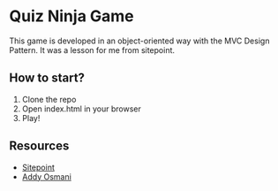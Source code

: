 Quiz Ninja Game
===============

This game is developed in an object-oriented way with the MVC Design Pattern. It was a lesson for me from sitepoint.

## How to start?

1. Clone the repo
2. Open index.html in your browser
3. Play!

## Resources

- [Sitepoint](www.sitepoint.com)
- [Addy Osmani](https://addyosmani.com/resources/essentialjsdesignpatterns/book/)